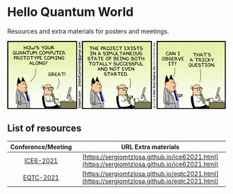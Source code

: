 # Hello Quantum World

Resources and extra materials for posters and meetings.

![](assets/misc/dilbert-quantum-computer.png)

## List of resources

|  Conference/Meeting    |  URL Extra materials  |
| :--------------------: | :-------------------: |
| [ICE6-2021](https://www.ice-6.hbar.es/) | [https://sergiomtzlosa.github.io/ice62021.html](https://sergiomtzlosa.github.io/ice62021.html) |
| [EQTC-2021](https://www.eqtc.org) | [https://sergiomtzlosa.github.io/eqtc2021.html](https://sergiomtzlosa.github.io/eqtc2021.html) |
